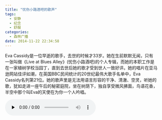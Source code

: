 ```yaml
---
title: "忧伤小路酒吧的歌声"
tags:
  - 安静
  - 纪念
  - 舒服
categories:
  - 森林广播
date: 2014-11-22 22:34:58
---
```


Eva Cassidy是一位早逝的歌手，去世的时候才33岁。她在生前默默无闻，只有一张叫做《Live at Blues Alley》(忧伤小路酒吧)的个人专辑，而她的本职工作是在一家植树学校当园丁，直到去世后她的歌才受到世人一致好评。她的唱片在亚马逊网站佳评如潮，在英国BBC民间统计的20世纪最伟大歌手名单中，Eva Cassidy名列第21位。她的歌声里是无法用语言形容的干净、清澈、空灵，听她的歌，犹如走进一座午后的秘密庭院，坐在树荫下，独自享受微风拂面，鸟语花香，半空中那个叫Eva的天使在为你一个人吟唱。   

<audio id="audio" controls="" preload="none">
  <source id="mp3" src="http://www.coletree.com/radio/coletree_radio_090.mp3">
</audio>